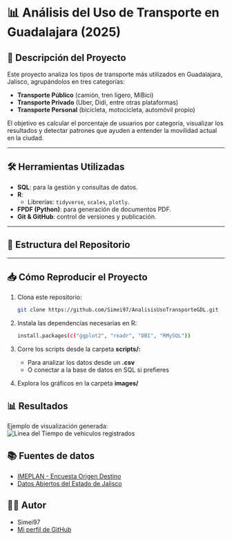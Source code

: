 # 📊 Análisis del Uso de Transporte en Guadalajara (2025)

## 🚀 Descripción del Proyecto

Este proyecto analiza los tipos de transporte más utilizados en Guadalajara, Jalisco, agrupándolos en tres categorías:  
- **Transporte Público** (camión, tren ligero, MiBici)  
- **Transporte Privado** (Uber, Didi, entre otras plataformas)  
- **Transporte Personal** (bicicleta, motocicleta, automóvil propio)

El objetivo es calcular el porcentaje de usuarios por categoría, visualizar los resultados y detectar patrones que ayuden a entender la movilidad actual en la ciudad.

---

## 🛠️ Herramientas Utilizadas

- **SQL**: para la gestión y consultas de datos.
- **R**:
  - Librerías: `tidyverse`, `scales`, `plotly`.
- **FPDF (Python)**: para generación de documentos PDF.
- **Git & GitHub**: control de versiones y publicación.

---

## 📂 Estructura del Repositorio
---

## 📥 Cómo Reproducir el Proyecto

1. Clona este repositorio:
   ```bash
   git clone https://github.com/Simei97/AnalisisUsoTransporteGDL.git

2. Instala las dependencias necesarias en R:
   ```bash
   install.packages(c("ggplot2", "readr", "DBI", "RMySQL"))
   
3. Corre los scripts desde la carpeta **scripts/:**
   - Para analizar los datos desde un **.csv**
   - O conectar a la base de datos en SQL si prefieres
  
4. Explora los gráficos en la carpeta **images/**

## 📊 Resultados
Ejemplo de visualización generada:
![Linea del Tiempo de vehiculos registrados](images/LineaTiempo.png)

## 📚 Fuentes de datos
- [IMEPLAN - Encuesta Origen Destino](https://imeplan.mx/)
- [Datos Abiertos del Estado de Jalisco](https://datos.jalisco.gob.mx/dataset/vehiculos-de-motor-registrados-en-circulacion-por-municipio-en-jalisco-1998-2020)

## 🧑‍💻 Autor
- Simei97
- [Mi perfil de GitHub](https://github.com/Simei97)
